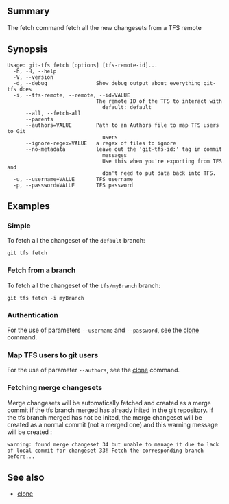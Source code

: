 ## Summary

The fetch command fetch all the new changesets from a TFS remote

## Synopsis

    Usage: git-tfs fetch [options] [tfs-remote-id]...
      -h, -H, --help
      -V, --version
      -d, --debug                Show debug output about everything git-tfs does
      -i, --tfs-remote, --remote, --id=VALUE
                                 The remote ID of the TFS to interact with
                                   default: default
          --all, --fetch-all
          --parents
          --authors=VALUE        Path to an Authors file to map TFS users to Git
                                   users
          --ignore-regex=VALUE   a regex of files to ignore
          --no-metadata          leave out the 'git-tfs-id:' tag in commit
                                   messages
                                   Use this when you're exporting from TFS and
                                   don't need to put data back into TFS.
      -u, --username=VALUE       TFS username
      -p, --password=VALUE       TFS password
## Examples

### Simple

To fetch all the changeset of the `default` branch:

    git tfs fetch

### Fetch from a branch

To fetch all the changeset of the `tfs/myBranch` branch:

    git tfs fetch -i myBranch

### Authentication

For the use of parameters `--username` and `--password`, see the [clone](clone.md) command.

### Map TFS users to git users

For the use of parameter `--authors`, see the [clone](clone.md) command.

### Fetching merge changesets

Merge changesets will be automatically fetched and created as a merge commit if the tfs branch merged has already inited in the git repository.
If the tfs branch merged has not be inited, the merge changeset will be created as a normal commit (not a merged one) and this warning message will be created :

    warning: found merge changeset 34 but unable to manage it due to lack of local commit for changeset 33! Fetch the corresponding branch before...

## See also

* [clone](clone.md)
